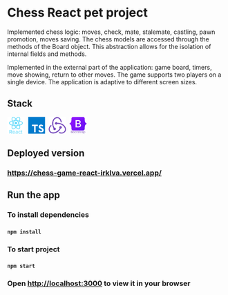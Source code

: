 # Chess React pet project 
<p>
Implemented chess logic: moves, check, mate, stalemate, castling, pawn promotion, moves saving.
The chess models are accessed through the methods of the Board object. This abstraction allows for the isolation of internal fields and methods.
</p>
<p>
Implemented in the external part of the application: game board, timers, move showing, return to other moves.
The game supports two players on a single device. The application is adaptive to different screen sizes. 
</p>

## Stack

<p>
    <a href="https://reactjs.org/"><img src="https://github.com/devicons/devicon/blob/master/icons/react/react-original-wordmark.svg" title="React" alt="React" width="40" height="40"/></a>&nbsp;
    <a href="https://typescriptlang.org/"><img src="https://github.com/devicons/devicon/blob/master/icons/typescript/typescript-original.svg" title="TypeScript"  alt="TypeScript" width="40" height="40"/></a>&nbsp;
    <a href="https://redux.js.org/"><img src="https://github.com/devicons/devicon/blob/master/icons/redux/redux-original.svg" title="Redux"  alt="Redux" width="40" height="40"/></a>&nbsp;
    <a href="https://getbootstrap.com/"><img src="https://github.com/devicons/devicon/blob/master/icons/bootstrap/bootstrap-original-wordmark.svg" title="Bootstrap"  alt="Bootstrap" width="40" height="40"/></a>&nbsp;
</p>

## Deployed version

### https://chess-game-react-irklva.vercel.app/

## Run the app

### To install dependencies

#### `npm install`

### To start project

#### `npm start`

### Open [http://localhost:3000](http://localhost:3000) to view it in your browser
